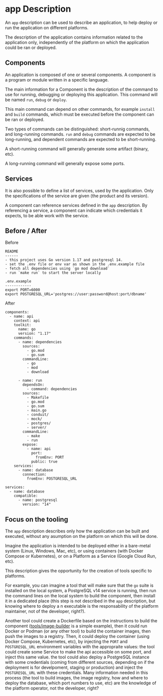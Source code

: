 # app Description

An `app` description can be used to describe an application, to help deploy or run the application on different platforms.

The description of the application contains information related to the application only, independently of
the platform on which the application could be ran or deployed.

## Components

An application is composed of one or several components. A component is a program or module 
written in a specific language.

The main information for a Component is the description of the command to use for running, debugging or deploying this application.
This command will be named `run`, `debug` or `deploy`.

This main command can depend on other commands, for example `install` and `build` commands, which must be executed before the component
can be ran or deployed.

Two types of commands can be distinguished: short-runnig commands, and long-running commands. `run` and `debug` commands
are expected to be long-running, and dependent commands are expected to be short-running.

A short-running command will generally generate some artifact (binary, etc).

A long-running command will generally expose some ports.

## Services

It is also possible to define a list of services, used by the application. Only the specifications of the service are given
(the product and its version).

A component can reference services defined in the `app` description. By referencing a service, a component can indicate which
credentials it expects, to be able work with the service.

## Before / After

Before
```
README
------
- this project uses Go version 1.17 and postgresql 14.
- set the .env file or env var as shown in the .env.example file
- fetch all dependencies using `go mod download`
- run `make run` to start the server locally

.env.example
------------
export PORT=6000
export POSTGRESQL_URL='postgres://user:password@host:port/dbname'
```

After
```
components:
  - name: api
    context: api
    toolkit:
      name: go
      version: "1.17"
    commands:
      - name: dependencies
        sources:
          - go.mod
          - go.sum
        commandLine:
          - go
          - mod
          - download
        
      - name: run
        dependsOn:
          - command: dependencies
        sources:
          - Makefile
          - go.mod
          - go.sum
          - main.go
          - conduit/
          - mock/
          - postgres/
          - server/
        commandLine:
          - make
          - run
        expose:
          - name: api
            port:
              fromEnv: PORT
            public: true
    services:
      - name: database
        connection:
          fromEnv: POSTGRESQL_URL
  
services:
  - name: database
    compatible:
      - name: postgresql
        version: "14"

```

## Focus on the tooling

The `app` description describes only how the application can be built and executed, without
any asumption on the platform on which this will be done.

Imagine the application is intended to be deployed either in a bare-metal system (Linux, Windows, Mac, etc),
or using containers (with Docker Compose or Kubernetes), or on a Platform as a Service (Google Cloud Run, etc).

This description gives the opportunity for the creation of tools specific to platforms.

For example, you can imagine a tool that will make sure that the `go` suite is installed on the local system,
a PostgreSQL v14 service is running, then run the command lines on the local system to build the component,
then install it in a dedicated place (this step is not described in the `app` description, but knowing
where to deploy a n executable is the responsability of the platform maintainer, not of the developer, right?).

Another tool could create a Dockerfile based on the instructions to build the component
([tools/image-builder](./tools/image-builder) is a simple example),
then it could run Docker or Podman (or any other tool) to build the container images,
then push the images to a registry. Then, it could deploy the container (using Docker Compose, Kubernetes, etc),
by injecting the `PORT` and `POSTGRESQL_URL` environment variables with the appropraite values: the tool
could create some Service to make the api accessible on some port, and inject this same value. the tool
could also deploy a PostgreSQL instance with some credentials (coming from different sources, depending
on if the deployment is for develpoment, staging or production) and inject the `POSTGRESQL_URL` with these credentials.
Many information needed in this process (the tool to build images, the image registry, how and where to deploy the database, 
which port numbers to use, etc) are the knowledge of the platform operator, not the developer, right?

